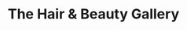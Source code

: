 ---
title: "The Hair & Beauty Gallery"
url: /bridgwater/the-hair-and-beauty-gallery/
shop: hairdresser
---